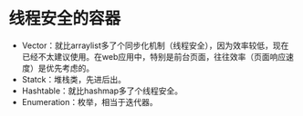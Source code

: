 # 线程安全的容器

- Vector：就比arraylist多了个同步化机制（线程安全），因为效率较低，现在已经不太建议使用。在web应用中，特别是前台页面，往往效率（页面响应速度）是优先考虑的。
- Statck：堆栈类，先进后出。
- Hashtable：就比hashmap多了个线程安全。
- Enumeration：枚举，相当于迭代器。